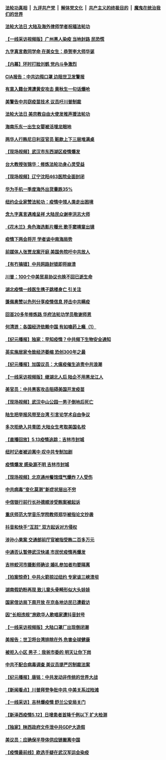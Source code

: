 ####  [法轮功真相](../../../../basic/blob/master/README.md?t=05140702) &nbsp;|&nbsp; [九评共产党](../../../../9ping.md/blob/master/README.md?t=05140702) &nbsp;|&nbsp; [解体党文化](../../../../jtdwh.md/blob/master/README.md?t=05140702)  &nbsp;|&nbsp; [共产主义的终极目的](../../../../gczydzjmd.md/blob/master/README.md?t=05140702) &nbsp;|&nbsp; [魔鬼在统治我们的世界](../../../../mgztzwmdsj.md/blob/master/README.md?t=05140702) 

#### [法轮大法日 大陆及海外律师学者祝福法轮功](../pages/nsc413/n12106497.md?t=05140702) 

#### [【一线采访视频版】广州黑人染疫 当地封路 民恐慌](../pages/nsc413/n12105299.md?t=05140702) 

#### [九字真言救同学命 在美女生：恭贺李大师华诞](../pages/nsc413/n12106589.md?t=05140702) 

#### [【内幕】环时打脸刘鹤 党内斗争激烈](../pages/nsc413/n12106565.md?t=05140702) 

#### [CIA报告：中共边囤口罩 边阻世卫发警报](../pages/nsc413/n12106392.md?t=05140702) 

#### [有意入籍台湾遭黄安攻击 黄秋生一句话爆呛](../pages/nsc413/n12106258.md?t=05140702) 

#### [美警告中共窃疫苗技术 议员吁川普制裁](../pages/nsc413/n12106053.md?t=05140702) 

#### [法轮大法日 美宗教自由大使发推声援法轮功](../pages/nsc413/n12106404.md?t=05140702) 

#### [海南乐东一出生女婴被活埋龙眼地](../pages/nsc413/n12106337.md?t=05140702) 

#### [两华人行贿尼日利亚官员 赃款上下三层堆满桌](../pages/nsc413/n12106088.md?t=05140702) 

#### [【现场视频】武汉市东西湖区疫情爆发](../pages/nsc413/n12105579.md?t=05140702) 

#### [台大教授张锦华：修炼法轮功身心灵受益](../pages/nsc413/n12073070.md?t=05140702) 

#### [【现场视频】辽宁沈阳463医院全面封闭](../pages/nsc413/n12106305.md?t=05140702) 

#### [华为手机一季度海外出货量跌35%](../pages/nsc413/n12106148.md?t=05140702) 

#### [纽约企业家赞法轮功：疫情中领人类走出困境](../pages/nsc413/n12106267.md?t=05140702) 

#### [念九字真言遇难呈祥 大陆民众谢李洪志大师](../pages/nsc413/n12101478.md?t=05140702) 

#### [《花木兰》角色海选影片曝光 歌手窦靖童出镜](../pages/nsc413/n12105629.md?t=05140702) 

#### [疫情下两会将开 学者谈中南海局势](../pages/nsc413/n12105464.md?t=05140702) 

#### [前媒体人张贾龙案开庭 美国务院吁中共放人](../pages/nsc413/n12106111.md?t=05140702) 

#### [【有冇搞错】中共网路封锁即将崩溃](../pages/nsc413/n12106234.md?t=05140702) 

#### [川普：100个中美贸易协议也换不回已逝生命](../pages/nsc413/n12105644.md?t=05140702) 

#### [湖北疫情一线医生携子跳楼身亡 引关注](../pages/nsc413/n12106038.md?t=05140702) 

#### [蓬佩奥赞以色列分享疫情信息 抨击中共瞒疫](../pages/nsc413/n12106030.md?t=05140702) 

#### [回首20多年修炼路 华府法轮功学员敬谢师恩](../pages/nsc413/n12103857.md?t=05140702) 

#### [何清涟：各国经济依赖中国 有如嗑药上瘾（1）](../pages/nsc413/n12105375.md?t=05140702) 

#### [【纪元播报】独家：早知疫情？中共频下生物安全通知](../pages/nsc413/n12103784.md?t=05140702) 

#### [英实施居家令致经济萎缩 恐创300年之最](../pages/nsc413/n12105368.md?t=05140702) 

#### [【纪元播报】加国议员：大瘟疫催生追责中共浪潮](../pages/nsc413/n12091840.md?t=05140702) 

#### [【一线采访视频版】继湖北人后 陆企不用黑龙江人](../pages/nsc413/n12086909.md?t=05140702) 

#### [美官员：中共黑客攻击阻碍美国开发疫苗](../pages/nsc413/n12105510.md?t=05140702) 


#### [【现场视频】武汉中山公园一男子倒地后死亡](../pages/nsc413/n12104928.md?t=05140702) 

#### [陆生把举报风带至台湾 引言论学术自由争议](../pages/nsc413/n12105465.md?t=05140702) 

#### [多次拒绝入共青团 大陆女生考取美国名校](../pages/nsc413/n12104057.md?t=05140702) 

#### [【直播回放】5.13疫情追踪：吉林市封城](../pages/nsc413/n12105118.md?t=05140702) 

#### [纽时记者被迫离中 叹中共专制加剧](../pages/nsc413/n12105344.md?t=05140702) 

#### [疫情爆发 感染源不明 吉林市封城](../pages/nsc413/n12104141.md?t=05140702) 

#### [【现场视频】北京通州餐馆煤气爆炸 7人受伤](../pages/nsc413/n12105115.md?t=05140702) 

#### [中共病毒“变化莫测”新症状层出不穷](../pages/nsc413/n12103507.md?t=05140702) 

#### [中信银行前行长孙德顺涉受贿案被起诉](../pages/nsc413/n12104986.md?t=05140702) 

#### [重庆师范大学音乐学院教师郑华被指论文抄袭](../pages/nsc413/n12104759.md?t=05140702) 

#### [抖音和快手“互怼” 双方起诉对方侵权](../pages/nsc413/n12104411.md?t=05140702) 

#### [涉孙小果案 交通部前厅官被指受贿二百多万元](../pages/nsc413/n12104485.md?t=05140702) 

#### [中通否认暂停武汉快递 市民忧疫情再爆发](../pages/nsc413/n12103738.md?t=05140702) 

#### [吉林蛟河市摄影师确诊 婚礼参加者均要隔离](../pages/nsc413/n12104363.md?t=05140702) 

#### [【拍案惊奇】中共火箭掠过纽约 专家谈三峡溃坝](../pages/nsc413/n12103848.md?t=05140702) 

#### [湖南假奶粉再现 致儿童头骨畸形似大头娃娃](../pages/nsc413/n12104118.md?t=05140702) 

#### [国家信访局下周开放 在京各地访民已遭截访](../pages/nsc413/n12104122.md?t=05140702) 

#### [因“长相违规”旅欧华人歌唱家遭抖音封号](../pages/nsc413/n12104258.md?t=05140702) 

#### [【一线采访视频版】大陆口罩厂出现倒闭潮](../pages/nsc413/n12101108.md?t=05140702) 

#### [美报告：世卫将台湾排除在外 危害全球健康](../pages/nsc413/n12100836.md?t=05140702) 

#### [被拒入小区 男子：我爸市委的 明天让你下岗](../pages/nsc413/n12103868.md?t=05140702) 

#### [中共不配合病毒调查 美议员提严厉制裁法案](../pages/nsc413/n12103296.md?t=05140702) 

#### [【纪元播报】唐铭：中共发动非传统的世界大战](../pages/nsc413/n12103816.md?t=05140702) 

#### [【新闻看点】川普拜登争批中共 中美关系过险滩](../pages/nsc413/n12103107.md?t=05140702) 

#### [【一线采访】吉林爆疫情 舒兰公安局关门](../pages/nsc413/n12103569.md?t=05140702) 

#### [【新泽西疫情5.12】日增患者首降千例以下 扩大检测](../pages/nsc413/n12103577.md?t=05140702) 

#### [【独家】陕西政府文件泄中共GDP大造假](../pages/nsc413/n12100944.md?t=05140702) 

#### [美议员：应确保半导体供应链搬离中国](../pages/nsc413/n12102929.md?t=05140702) 

#### [【疫情最前线】欧选手疑在武汉军运会染疫](../pages/nsc413/n12103075.md?t=05140702) 

